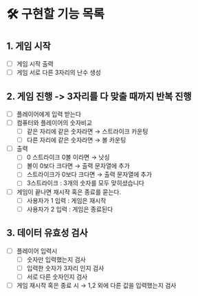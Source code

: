 # 🛠️ 구현할 기능 목록
## 1. 게임 시작
-[ ] 게임 시작 출력
-[ ] 게임 서로 다른 3자리의 난수 생성

## 2. 게임 진행 -> 3자리를 다 맞출 때까지 반복 진행 
- [ ] 플레이어에게 입력 받는다
- [ ] 컴퓨터와 플레이어의 숫자비교
  - [ ] 같은 자리에 같은 숫자라면 → 스트라이크 카운팅
  - [ ] 다른 자리에 같은 숫자라면 → 볼 카운팅
- [ ] 출력 
  - [ ] 0 스트라이크 0볼 이라면 → 낫싱
  - [ ] 볼이 0보다 크다면 → 출력 문자열에 추가
  - [ ] 스트라이크가 0보다 크다면 → 출력 문자열에 추가 
  - [ ] 3스트라이크 : 3개의 숫자를 모두 맞히셨습니다
- [ ] 게임이 끝나면 재시작 혹은 종료를 묻는다. 
  - [ ] 사용자가 1 입력 : 게임은 재시작
  - [ ] 사용자가 2 입력 : 게임은 종료된다

## 3. 데이터 유효성 검사
-[ ] 플레이어 입력시 
  -[ ] 숫자만 입력했는지 검사
  -[ ] 입력한 숫자가 3자리 인지 검사 
  -[ ] 서로 다른 숫자인지 검사
-[ ] 게임 재시작 혹은 종료 시 → 1,2 외에 다른 값을 입력했는지 검사
